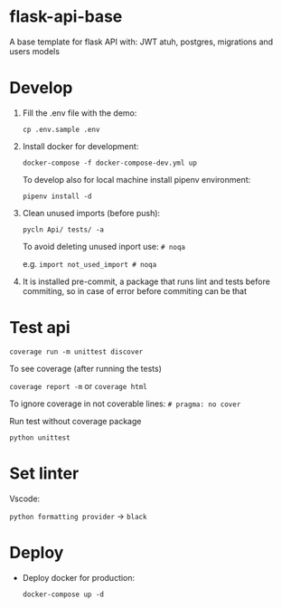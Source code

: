 # flask-api-base

A base template for flask API with: JWT atuh, postgres, migrations and users models

# Develop

1. Fill the .env file with the demo:

   `cp .env.sample .env`

2. Install docker for development:

   `docker-compose -f docker-compose-dev.yml up`

   To develop also for local machine install pipenv environment:

   `pipenv install -d`

3. Clean unused imports (before push):

   `pycln Api/ tests/ -a`

   To avoid deleting unused inport use: `# noqa`

   e.g. `import not_used_import # noqa`

4. It is installed pre-commit, a package that runs lint and tests before commiting, so in case of error before commiting can be that

# Test api

`coverage run -m unittest discover`

To see coverage (after running the tests)

`coverage report -m` or `coverage html`

To ignore coverage in not coverable lines: `# pragma: no cover`

Run test without coverage package

`python unittest`

# Set linter

Vscode:

`python formatting provider` -> `black`

# Deploy

- Deploy docker for production:

  `docker-compose up -d`
